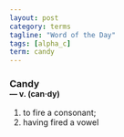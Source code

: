 ```yaml
---
layout: post
category: terms
tagline: "Word of the Day"
tags: [alpha_c]
term: candy
---
```


<h3>Candy<br/> <small>&mdash; v. (can<span>&middot;</span>dy)</small></h3>
<p><ol>
<li>to fire a consonant;</li>
<li>having fired a vowel</li>
</ol></p>

